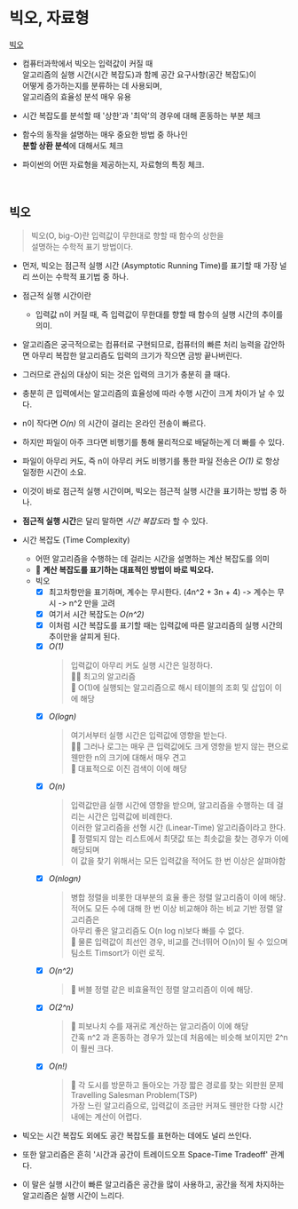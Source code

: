 # 빅오, 자료형

[빅오](#id-section1)<br>

- 컴퓨터과학에서 빅오는 입력값이 커질 때 <br>
  알고리즘의 실행 시간(시간 복잡도)과 함께 공간 요구사항(공간 복잡도)이 <br>
  어떻게 증가하는지를 분류하는 데 사용되며, <br>
  알고리즘의 효율성 분석 매우 유용
  
- 시간 복잡도를 분석할 때 '상한'과 '최악'의 경우에 대해 혼동하는 부분 체크
- 함수의 동작을 설명하는 매우 중요한 방법 중 하나인 <br>
  **분할 상환 분석**에 대해서도 체크
  
- 파이썬의 어떤 자료형을 제공하는지, 자료형의 특징 체크.

<br>
<div id='id-section1'/>

## 빅오
> 빅오(O, big-O)란 입력값이 무한대로 향할 때 함수의 상한을 <br> 
> 설명하는 수학적 표기 방법이다.

- 먼저, 빅오는 점근적 실행 시간 (Asymptotic Running Time)를 표기할 때 가장 널리 쓰이는 수학적 표기법 중 하나.
- 점근적 실행 시간이란
    - 입력값 n이 커질 때, 즉 입력값이 무한대를 향할 때 함수의 실행 시간의 추이를 의미.
    
- 알고리즘은 궁극적으로는 컴퓨터로 구현되므로, 컴퓨터의 빠른 처리 능력을 감안하면 아무리 복잡한 알고리즘도 입력의 크기가 작으면 금방 끝나버린다.
- 그러므로 관심의 대상이 되는 것은 입력의 크기가 충분히 클 때다.
- 충분히 큰 입력에서는 알고리즘의 효율성에 따라 수행 시간이 크게 차이가 날 수 있다.
- n이 작다면 *O(n)* 의 시간이 걸리는 온라인 전송이 빠르다.
- 하지만 파일이 아주 크다면 비행기를 통해 물리적으로 배달하는게 더 빠를 수 있다.
- 파일이 아무리 커도, 즉 n이 아무리 커도 비행기를 통한 파일 전송은 *O(1)* 로 항상 일정한 시간이 소요.
- 이것이 바로 점근적 실행 시간이며, 빅오는 점근적 실행 시간을 표기하는 방법 중 하나.
- **점근적 실행 시간**은 달리 말하면 *시간 복잡도*라 할 수 있다.
- 시간 복잡도 (Time Complexity)
  - 어떤 알고리즘을 수행하는 데 걸리는 시간을 설명하는 계산 복잡도를 의미
  - 🚀 **계산 복잡도를 표기하는 대표적인 방법이 바로 빅오다.**
  - 빅오
    - [x] 최고차항만을 표기하며, 계수는 무시한다. (4n^2 + 3n + 4) -> 계수는 무시 -> n^2 만을 고려
    - [x] 여기서 시간 복잡도는 _O(n^2)_
    - [x] 이처럼 시간 복잡도를 표기할 때는 입력값에 따른 알고리즘의 실행 시간의 추이만을 살피게 된다.
    - [x] _O(1)_  
        > 입력값이 아무리 커도 실행 시간은 일정하다. <br>
        👍🏻 최고의 알고리즘 <br>
        🔎 O(1)에 실행되는 알고리즘으로 해시 테이블의 조회 및 삽입이 이에 해당
    - [x] _O(logn)_  
        > 여기서부터 실행 시간은 입력값에 영향을 받는다. <br>
        👌🏻 그러나 로그는 매우 큰 입력값에도 크게 영향을 받지 않는 편으로 웬만한 n의 크기에 대해서 매우 견고 <br>
        🔎 대표적으로 이진 검색이 이에 해당   
    - [x] _O(n)_  
        > 입력값만큼 실행 시간에 영향을 받으며, 알고리즘을 수행하는 데 걸리는 시간은 입력값에 비례한다. <br>
        이러한 알고리즘을 선형 시간 (Linear-Time) 알고리즘이라고 한다. <br>
        🔎 정렬되지 않는 리스트에서 최댓값 또는 최솟값을 찾는 경우가 이에 해당되며 <br>
            이 값을 찾기 위해서는 모든 입력값을 적어도 한 번 이상은 살펴야함 
    - [x] _O(nlogn)_  
        > 병합 정렬을 비롯한 대부분의 효율 좋은 정렬 알고리즘이 이에 해당. <br>
        적어도 모든 수에 대해 한 번 이상 비교해야 하는 비교 기반 정렬 알고리즘은 <br>
        아무리 좋은 알고리즘도 O(n log n)보다 빠를 수 없다. <br>
        🔎 물론 입력값이 최선인 경우, 비교를 건너뛰어 O(n)이 될 수 있으며 팀소트 Timsort가 이런 로직.
    - [x] _O(n^2)_  
        > 🔎 버블 정렬 같은 비효율적인 정렬 알고리즘이 이에 해당.
    - [x] _O(2^n)_  
        > 🔎 피보나치 수를 재귀로 계산하는 알고리즘이 이에 해당 <br>
         간혹 n^2 과 혼동하는 경우가 있는데 처음에는 비슷해 보이지만 2^n이 훨씬 크다. <br>
    - [x] _O(n!)_  
        > 🔎 각 도시를 방문하고 돌아오는 가장 짧은 경로를 찾는 외판원 문제 Travelling Salesman Problem(TSP) <br>
             가장 느린 알고리즘으로, 입력값이 조금만 커져도 웬만한 다항 시간 내에는 계산이 어렵다. <br>
       
- 빅오는 시간 복잡도 외에도 공간 복잡도를 표현하는 데에도 널리 쓰인다.
- 또한 알고리즘은 흔히 '시간과 공간이 트레이드오프 Space-Time Tradeoff' 관계다.
- 이 말은 실행 시간이 빠른 알고리즘은 공간을 많이 사용하고, 공간을 적게 차지하는 알고리즘은 실행 시간이 느리다.


      